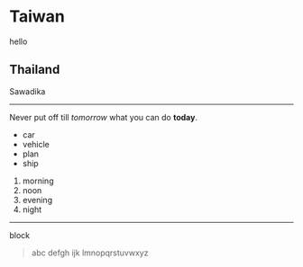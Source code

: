 # Taiwan
hello
## Thailand
Sawadika
******************
Never put off till *tomorrow*
what you can do **today**.
- car
- vehicle
- plan
- ship
1. morning
2. noon
3. evening
4. night
**********************
block
>abc
>defgh
>ijk
>lmnopqrstuvwxyz
